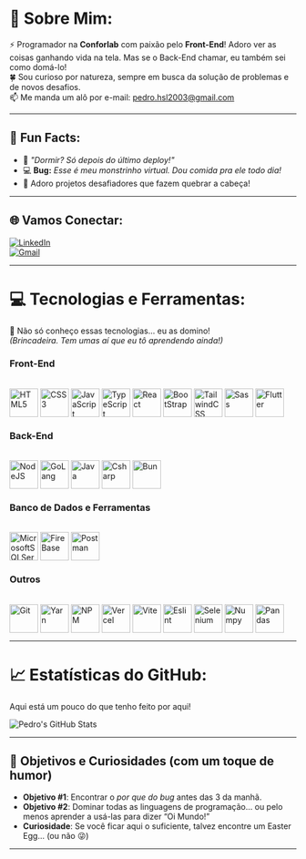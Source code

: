 # 🌟 Sobre Mim:
⚡️ Programador na **Conforlab** com paixão pelo **Front-End**! Adoro ver as coisas ganhando vida na tela. Mas se o Back-End chamar, eu também sei como domá-lo!  
🍀 Sou curioso por natureza, sempre em busca da solução de problemas e de novos desafios.  
📫 Me manda um alô por e-mail: [pedro.hsl2003@gmail.com](mailto:pedro.hsl2003@gmail.com)  

---

## 🎉 Fun Facts:
- 🚀 *"Dormir? Só depois do último deploy!"*
- 💻 **Bug:** *Esse é meu monstrinho virtual. Dou comida pra ele todo dia!*
- 🧩 Adoro projetos desafiadores que fazem quebrar a cabeça!

---

## 🌐 Vamos Conectar:
[![LinkedIn](https://img.shields.io/badge/LinkedIn-0077B5?style=for-the-badge&logo=linkedin&logoColor=white)](https://www.linkedin.com/in/pedro-lopes-b9744721a/)  
[![Gmail](https://img.shields.io/badge/Gmail-333333?style=for-the-badge&logo=gmail&logoColor=red)](mailto:pedro.hsl2003@gmail.com)  

---

# 💻 Tecnologias e Ferramentas:
💪 Não só conheço essas tecnologias... eu as domino!  
*(Brincadeira. Tem umas aí que eu tô aprendendo ainda!)*  

### Front-End
<div style="display: inline_block; gap: 20px;"><br>
  <img align="center" alt="HTML5" height="50" width="50" src="https://cdn.jsdelivr.net/gh/devicons/devicon/icons/html5/html5-original-wordmark.svg" />
  <img align="center" alt="CSS3" height="50" width="50" src="https://cdn.jsdelivr.net/gh/devicons/devicon/icons/css3/css3-original-wordmark.svg" />
  <img align="center" alt="JavaScript" height="50" width="50" src="https://cdn.jsdelivr.net/gh/devicons/devicon/icons/javascript/javascript-original.svg"/>
  <img align="center" alt="TypeScript" height="50" width="50" src="https://cdn.jsdelivr.net/gh/devicons/devicon/icons/typescript/typescript-original.svg"/>
  <img align="center" alt="React" height="50" width="50" src="https://cdn.jsdelivr.net/gh/devicons/devicon/icons/react/react-original-wordmark.svg">
  <img align="center" alt="BootStrap" height="50" width="50" src="https://cdn.jsdelivr.net/gh/devicons/devicon/icons/bootstrap/bootstrap-original-wordmark.svg" />
  <img align="center" alt="TailwindCSS" height="50" width="50" src="https://cdn.jsdelivr.net/gh/devicons/devicon@latest/icons/tailwindcss/tailwindcss-original-wordmark.svg">
  <img align="center" alt="Sass" height="50" width="50" src="https://cdn.jsdelivr.net/gh/devicons/devicon/icons/sass/sass-original.svg"/>
  <img align="center" alt="Flutter" height="50" width="50" src="https://cdn.jsdelivr.net/gh/devicons/devicon/icons/flutter/flutter-original.svg">
</div>

### Back-End
<div style="display: inline_block; gap: 20px;"><br>
  <img align="center" alt="NodeJS" height="50" width="50" src="https://cdn.jsdelivr.net/gh/devicons/devicon/icons/nodejs/nodejs-original-wordmark.svg">
  <img align="center" alt="GoLang" height="50" width="50" src="https://cdn.jsdelivr.net/gh/devicons/devicon/icons/go/go-original-wordmark.svg">
  <img align="center" alt="Java" height="50" width="50" src="https://cdn.jsdelivr.net/gh/devicons/devicon/icons/java/java-original.svg" />
  <img align="center" alt="Csharp" height="50" width="50" src="https://cdn.jsdelivr.net/gh/devicons/devicon/icons/csharp/csharp-original.svg">
  <img align="center" alt="Bun" height="50" width="50" src="https://cdn.jsdelivr.net/gh/devicons/devicon/icons/bun/bun-original.svg">
</div>

### Banco de Dados e Ferramentas
<div style="display: inline_block; gap: 20px;"><br>
  <img align="center" alt="MicrosoftSQLServer" height="50" width="50" src="https://cdn.jsdelivr.net/gh/devicons/devicon/icons/microsoftsqlserver/microsoftsqlserver-original.svg">
  <img align="center" alt="FireBase" height="50" width="50" src="https://cdn.jsdelivr.net/gh/devicons/devicon/icons/firebase/firebase-plain-wordmark.svg">
  <img align="center" alt="Postman" height="50" width="50" src="https://cdn.jsdelivr.net/gh/devicons/devicon/icons/postman/postman-original-wordmark.svg">
</div>

### Outros
<div style="display: inline_block; gap: 20px;"><br>
  <img align="center" alt="Git" height="50" width="50" src="https://cdn.jsdelivr.net/gh/devicons/devicon/icons/git/git-original.svg" />
  <img align="center" alt="Yarn" height="50" width="50" src="https://cdn.jsdelivr.net/gh/devicons/devicon/icons/yarn/yarn-original.svg">
  <img align="center" alt="NPM" height="50" width="50" src="https://cdn.jsdelivr.net/gh/devicons/devicon/icons/npm/npm-original-wordmark.svg">
  <img align="center" alt="Vercel" height="50" width="50" src="https://cdn.jsdelivr.net/gh/devicons/devicon/icons/vercel/vercel-original-wordmark.svg">
  <img align="center" alt="Vite" height="50" width="50" src="https://cdn.jsdelivr.net/gh/devicons/devicon/icons/vite/vite-original-wordmark.svg">
  <img align="center" alt="Eslint" height="50" width="50" src="https://cdn.jsdelivr.net/gh/devicons/devicon/icons/eslint/eslint-original-wordmark.svg">
  <img align="center" alt="Selenium" height="50" width="50" src="https://cdn.jsdelivr.net/gh/devicons/devicon/icons/selenium/selenium-original.svg">
  <img align="center" alt="Numpy" height="50" width="50" src="https://cdn.jsdelivr.net/gh/devicons/devicon/icons/numpy/numpy-original.svg">
  <img align="center" alt="Pandas" height="50" width="50" src="https://cdn.jsdelivr.net/gh/devicons/devicon/icons/pandas/pandas-original-wordmark.svg">
</div>

---

# 📈 Estatísticas do GitHub:
Aqui está um pouco do que tenho feito por aqui!

![Pedro's GitHub Stats](https://github-readme-stats.vercel.app/api/top-langs/?username=Pedrohsl2003&theme=radical&hide_border=false&include_all_commits=true&count_private=true&layout=compact)

---

## 🎯 Objetivos e Curiosidades (com um toque de humor)
- **Objetivo #1**: Encontrar o *por que do bug* antes das 3 da manhã.  
- **Objetivo #2**: Dominar todas as linguagens de programação... ou pelo menos aprender a usá-las para dizer “Oi Mundo!”  
- **Curiosidade**: Se você ficar aqui o suficiente, talvez encontre um Easter Egg... (ou não 😜)  

---
